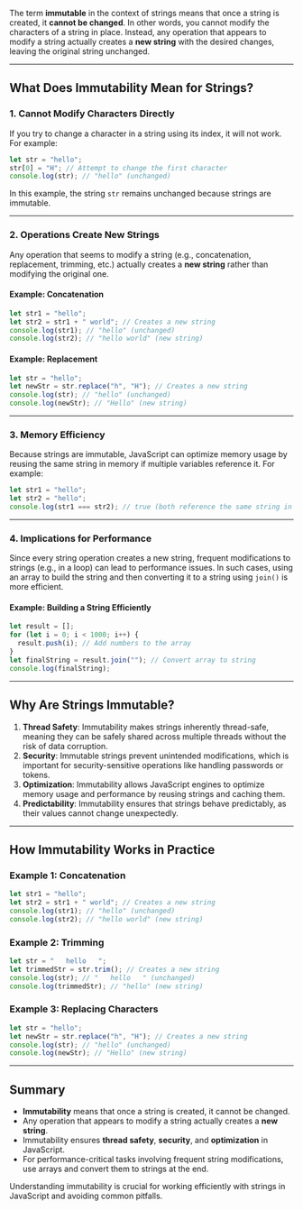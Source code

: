 The term **immutable** in the context of strings means that once a string is created, it **cannot be changed**. In other words, you cannot modify the characters of a string in place. Instead, any operation that appears to modify a string actually creates a **new string** with the desired changes, leaving the original string unchanged.

---

## **What Does Immutability Mean for Strings?**

### **1. Cannot Modify Characters Directly**

If you try to change a character in a string using its index, it will not work. For example:

```javascript
let str = "hello";
str[0] = "H"; // Attempt to change the first character
console.log(str); // "hello" (unchanged)
```

In this example, the string `str` remains unchanged because strings are immutable.

---

### **2. Operations Create New Strings**

Any operation that seems to modify a string (e.g., concatenation, replacement, trimming, etc.) actually creates a **new string** rather than modifying the original one.

#### **Example: Concatenation**

```javascript
let str1 = "hello";
let str2 = str1 + " world"; // Creates a new string
console.log(str1); // "hello" (unchanged)
console.log(str2); // "hello world" (new string)
```

#### **Example: Replacement**

```javascript
let str = "hello";
let newStr = str.replace("h", "H"); // Creates a new string
console.log(str); // "hello" (unchanged)
console.log(newStr); // "Hello" (new string)
```

---

### **3. Memory Efficiency**

Because strings are immutable, JavaScript can optimize memory usage by reusing the same string in memory if multiple variables reference it. For example:

```javascript
let str1 = "hello";
let str2 = "hello";
console.log(str1 === str2); // true (both reference the same string in memory)
```

---

### **4. Implications for Performance**

Since every string operation creates a new string, frequent modifications to strings (e.g., in a loop) can lead to performance issues. In such cases, using an array to build the string and then converting it to a string using `join()` is more efficient.

#### **Example: Building a String Efficiently**

```javascript
let result = [];
for (let i = 0; i < 1000; i++) {
  result.push(i); // Add numbers to the array
}
let finalString = result.join(""); // Convert array to string
console.log(finalString);
```

---

## **Why Are Strings Immutable?**

1. **Thread Safety**: Immutability makes strings inherently thread-safe, meaning they can be safely shared across multiple threads without the risk of data corruption.
2. **Security**: Immutable strings prevent unintended modifications, which is important for security-sensitive operations like handling passwords or tokens.
3. **Optimization**: Immutability allows JavaScript engines to optimize memory usage and performance by reusing strings and caching them.
4. **Predictability**: Immutability ensures that strings behave predictably, as their values cannot change unexpectedly.

---

## **How Immutability Works in Practice**

### **Example 1: Concatenation**

```javascript
let str1 = "hello";
let str2 = str1 + " world"; // Creates a new string
console.log(str1); // "hello" (unchanged)
console.log(str2); // "hello world" (new string)
```

### **Example 2: Trimming**

```javascript
let str = "   hello   ";
let trimmedStr = str.trim(); // Creates a new string
console.log(str); // "   hello   " (unchanged)
console.log(trimmedStr); // "hello" (new string)
```

### **Example 3: Replacing Characters**

```javascript
let str = "hello";
let newStr = str.replace("h", "H"); // Creates a new string
console.log(str); // "hello" (unchanged)
console.log(newStr); // "Hello" (new string)
```

---

## **Summary**

- **Immutability** means that once a string is created, it cannot be changed.
- Any operation that appears to modify a string actually creates a **new string**.
- Immutability ensures **thread safety**, **security**, and **optimization** in JavaScript.
- For performance-critical tasks involving frequent string modifications, use arrays and convert them to strings at the end.

Understanding immutability is crucial for working efficiently with strings in JavaScript and avoiding common pitfalls.
